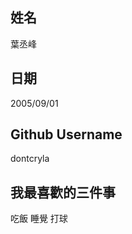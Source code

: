姓名
----
葉丞峰

日期
----
2005/09/01

Github Username
---------------
dontcryla

我最喜歡的三件事
---------------
吃飯 睡覺 打球
